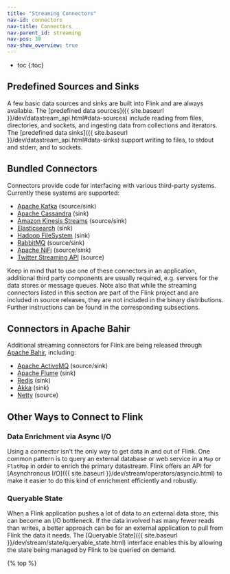 ```yaml
---
title: "Streaming Connectors"
nav-id: connectors
nav-title: Connectors
nav-parent_id: streaming
nav-pos: 30
nav-show_overview: true
---
```

<!--
Licensed to the Apache Software Foundation (ASF) under one
or more contributor license agreements.  See the NOTICE file
distributed with this work for additional information
regarding copyright ownership.  The ASF licenses this file
to you under the Apache License, Version 2.0 (the
"License"); you may not use this file except in compliance
with the License.  You may obtain a copy of the License at

  http://www.apache.org/licenses/LICENSE-2.0

Unless required by applicable law or agreed to in writing,
software distributed under the License is distributed on an
"AS IS" BASIS, WITHOUT WARRANTIES OR CONDITIONS OF ANY
KIND, either express or implied.  See the License for the
specific language governing permissions and limitations
under the License.
-->

* toc {:toc}

## Predefined Sources and Sinks

A few basic data sources and sinks are built into Flink and are always available. The [predefined data sources]({{ site.baseurl }}/dev/datastream_api.html#data-sources) include reading from files, directories, and sockets, and ingesting data from collections and iterators. The [predefined data sinks]({{ site.baseurl }}/dev/datastream_api.html#data-sinks) support writing to files, to stdout and stderr, and to sockets.

## Bundled Connectors

Connectors provide code for interfacing with various third-party systems. Currently these systems are supported:

* [Apache Kafka](kafka.html) (source/sink)
* [Apache Cassandra](cassandra.html) (sink)
* [Amazon Kinesis Streams](kinesis.html) (source/sink)
* [Elasticsearch](elasticsearch.html) (sink)
* [Hadoop FileSystem](filesystem_sink.html) (sink)
* [RabbitMQ](rabbitmq.html) (source/sink)
* [Apache NiFi](nifi.html) (source/sink)
* [Twitter Streaming API](twitter.html) (source)

Keep in mind that to use one of these connectors in an application, additional third party components are usually required, e.g. servers for the data stores or message queues. Note also that while the streaming connectors listed in this section are part of the Flink project and are included in source releases, they are not included in the binary distributions. Further instructions can be found in the corresponding subsections.

## Connectors in Apache Bahir

Additional streaming connectors for Flink are being released through [Apache Bahir](https://bahir.apache.org/), including:

* [Apache ActiveMQ](https://bahir.apache.org/docs/flink/current/flink-streaming-activemq/) (source/sink)
* [Apache Flume](https://bahir.apache.org/docs/flink/current/flink-streaming-flume/) (sink)
* [Redis](https://bahir.apache.org/docs/flink/current/flink-streaming-redis/) (sink)
* [Akka](https://bahir.apache.org/docs/flink/current/flink-streaming-akka/) (sink)
* [Netty](https://bahir.apache.org/docs/flink/current/flink-streaming-netty/) (source)

## Other Ways to Connect to Flink

### Data Enrichment via Async I/O

Using a connector isn't the only way to get data in and out of Flink. One common pattern is to query an external database or web service in a `Map` or `FlatMap` in order to enrich the primary datastream. Flink offers an API for [Asynchronous I/O]({{ site.baseurl }}/dev/stream/operators/asyncio.html) to make it easier to do this kind of enrichment efficiently and robustly.

### Queryable State

When a Flink application pushes a lot of data to an external data store, this can become an I/O bottleneck. If the data involved has many fewer reads than writes, a better approach can be for an external application to pull from Flink the data it needs. The [Queryable State]({{ site.baseurl }}/dev/stream/state/queryable_state.html) interface enables this by allowing the state being managed by Flink to be queried on demand.

{% top %}